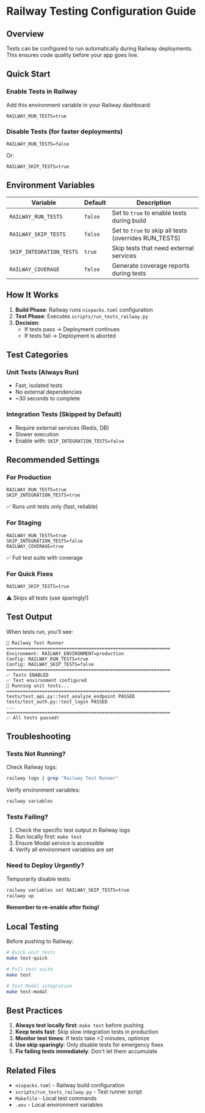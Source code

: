 # Railway Testing Configuration Guide

## Overview
Tests can be configured to run automatically during Railway deployments. This ensures code quality before your app goes live.

## Quick Start

### Enable Tests in Railway
Add this environment variable in your Railway dashboard:
```
RAILWAY_RUN_TESTS=true
```

### Disable Tests (for faster deployments)
```
RAILWAY_RUN_TESTS=false
```
Or:
```
RAILWAY_SKIP_TESTS=true
```

## Environment Variables

| Variable | Default | Description |
|----------|---------|-------------|
| `RAILWAY_RUN_TESTS` | `false` | Set to `true` to enable tests during build |
| `RAILWAY_SKIP_TESTS` | `false` | Set to `true` to skip all tests (overrides RUN_TESTS) |
| `SKIP_INTEGRATION_TESTS` | `true` | Skip tests that need external services |
| `RAILWAY_COVERAGE` | `false` | Generate coverage reports during tests |

## How It Works

1. **Build Phase**: Railway runs `nixpacks.toml` configuration
2. **Test Phase**: Executes `scripts/run_tests_railway.py`
3. **Decision**: 
   - If tests pass → Deployment continues
   - If tests fail → Deployment is aborted

## Test Categories

### Unit Tests (Always Run)
- Fast, isolated tests
- No external dependencies
- ~30 seconds to complete

### Integration Tests (Skipped by Default)
- Require external services (Redis, DB)
- Slower execution
- Enable with: `SKIP_INTEGRATION_TESTS=false`

## Recommended Settings

### For Production
```env
RAILWAY_RUN_TESTS=true
SKIP_INTEGRATION_TESTS=true
```
✅ Runs unit tests only (fast, reliable)

### For Staging
```env
RAILWAY_RUN_TESTS=true
SKIP_INTEGRATION_TESTS=false
RAILWAY_COVERAGE=true
```
✅ Full test suite with coverage

### For Quick Fixes
```env
RAILWAY_SKIP_TESTS=true
```
⚠️ Skips all tests (use sparingly!)

## Test Output

When tests run, you'll see:
```
🚂 Railway Test Runner
============================================================
Environment: RAILWAY_ENVIRONMENT=production
Config: RAILWAY_RUN_TESTS=true
Config: RAILWAY_SKIP_TESTS=false
============================================================
✅ Tests ENABLED
✅ Test environment configured
🧪 Running unit tests...
============================================================
tests/test_api.py::test_analyze_endpoint PASSED
tests/test_auth.py::test_login PASSED
...
============================================================
✅ All tests passed!
```

## Troubleshooting

### Tests Not Running?
Check Railway logs:
```bash
railway logs | grep "Railway Test Runner"
```

Verify environment variables:
```bash
railway variables
```

### Tests Failing?
1. Check the specific test output in Railway logs
2. Run locally first: `make test`
3. Ensure Modal service is accessible
4. Verify all environment variables are set

### Need to Deploy Urgently?
Temporarily disable tests:
```bash
railway variables set RAILWAY_SKIP_TESTS=true
railway up
```
**Remember to re-enable after fixing!**

## Local Testing

Before pushing to Railway:
```bash
# Quick unit tests
make test-quick

# Full test suite
make test

# Test Modal integration
make test-modal
```

## Best Practices

1. **Always test locally first**: `make test` before pushing
2. **Keep tests fast**: Skip slow integration tests in production
3. **Monitor test times**: If tests take >2 minutes, optimize
4. **Use skip sparingly**: Only disable tests for emergency fixes
5. **Fix failing tests immediately**: Don't let them accumulate

## Related Files

- `nixpacks.toml` - Railway build configuration
- `scripts/run_tests_railway.py` - Test runner script
- `Makefile` - Local test commands
- `.env` - Local environment variables